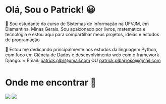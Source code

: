 # Olá, Sou o Patrick! 😀
👋 Sou estudante do curso de Sistemas de Informação na UFVJM, em Diamantina, Minas Gerais. Sou apaixonado por livros, matemática e tecnologia e estou aqui para compartilhar meus projetos, ideias e estudos de programação 

🎈 Estou me dedicando principalmente aos estudos da linguagem Python, com foco em Ciência de Dados e desenvolvimento web com o framework Django. 
⭐ Email: patrick.plbr@gmail.com OU patrick.plbarroso@gmail.com
          

# Onde me encontrar 🧡
[<img src="https://img.shields.io/badge/linkedin-%230077B5.svg?&style=for-the-badge&logo=linkedin&logoColor=white" />](https://www.linkedin.com/in/patrick-barroso-a1a094195/) 
[<img src = "https://img.shields.io/badge/instagram-%23E4405F.svg?&style=for-the-badge&logo=instagram&logoColor=white">](https://www.instagram.com/patrick.barroso/) 

